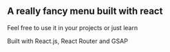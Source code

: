 ## A really fancy menu built with react

Feel free to use it in your projects or just learn

Built with React.js, React Router and GSAP
